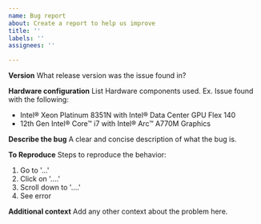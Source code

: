 ```yaml
---
name: Bug report
about: Create a report to help us improve
title: ''
labels: ''
assignees: ''

---
```


**Version**
What release version was the issue found in?

**Hardware configuration**
List Hardware components used. 
Ex. 
Issue found with the following:
- Intel® Xeon Platinum 8351N with Intel® Data Center GPU Flex 140
- 12th Gen Intel® Core™ i7 with Intel® Arc™ A770M Graphics

**Describe the bug**
A clear and concise description of what the bug is.

**To Reproduce**
Steps to reproduce the behavior:
1. Go to '...'
2. Click on '....'
3. Scroll down to '....'
4. See error

**Additional context**
Add any other context about the problem here.